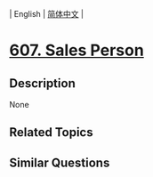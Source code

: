 
| English | [简体中文](README.md) |

# [607. Sales Person](https://leetcode-cn.com/problems/sales-person/)

## Description

None

## Related Topics



## Similar Questions


